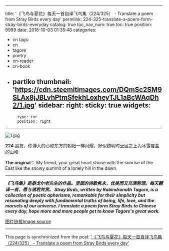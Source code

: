 
---
title: '《飞鸟与夏花》每天一首自译飞鸟集（224/325） - Translate a poem from Stray Birds every day'
permlink: 224-325-translate-a-poem-form-stray-birds-everyday
catalog: true
toc_nav_num: true
toc: true
position: 9999
date: 2018-10-03 01:35:48
categories:
- cn
tags:
- cn
- tagore
- poetry
- cn-reader
- cn-book
- partiko
thumbnail: 'https://cdn.steemitimages.com/DQmSc2SM9SLAx8jJBLvhPtmSfekhLoxheyTJL1aBcWAqDh2/1.jpg'
sidebar:
    right:
        sticky: true
widgets:
    -
        type: toc
        position: right
---


![1.jpg](https://cdn.steemitimages.com/DQmSc2SM9SLAx8jJBLvhPtmSfekhLoxheyTJL1aBcWAqDh2/1.jpg)

**224**
朋友，你博大的心和东方的朝阳一样闪耀，好似黎明时云层之上为冰雪覆盖的山峰

**The original：**
My friend, your great heart shone with the sunrise of the East like the snowy summit of a lonely hill in the dawn.

********
***《飞鸟集》是泰戈尔老先生的作品。里面的诗歌隽永，优美而又充满哲理。每天翻译一首，愿与诸君共赏。
Stray Birds, written by Rabindranath Tagore, is a collection of poetic aphorisms, remarkable for their simplicity but resonating deeply with fundamental truths of being, life, love, and the marvels of our universe. I translate a poem form Stray Birds to Chinese every day, hope more and more people get to know Tagore's great work.***

[图片链接Image source](http://pic1.win4000.com/wallpaper/c/5733e2b3a88a8.jpg)

- - -

This page is synchronized from the post: ['《飞鸟与夏花》每天一首自译飞鸟集（224/325） - Translate a poem from Stray Birds every day'](https://steemit.com/@weisheng167388/224-325-translate-a-poem-form-stray-birds-everyday)
